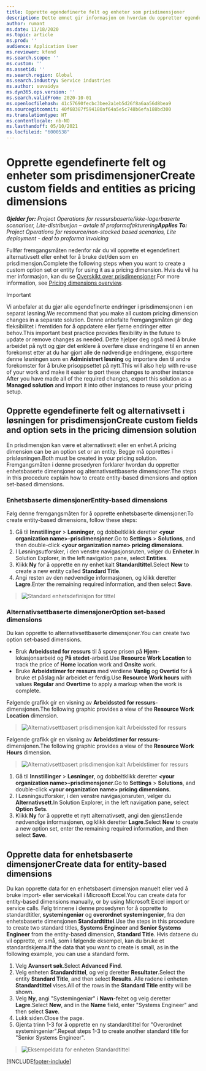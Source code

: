 ```yaml
---
title: Opprette egendefinerte felt og enheter som prisdimensjoner
description: Dette emnet gir informasjon om hvordan du oppretter egendefinerte alternativsett eller enheter.
author: rumant
ms.date: 11/18/2020
ms.topic: article
ms.prod: ''
audience: Application User
ms.reviewer: kfend
ms.search.scope: ''
ms.custom: ''
ms.assetid: ''
ms.search.region: Global
ms.search.industry: Service industries
ms.author: suvaidya
ms.dyn365.ops.version: ''
ms.search.validFrom: 2020-10-01
ms.openlocfilehash: 41c57690fecbc3bee2a1eb5d26f8a6aa56d8bea9
ms.sourcegitcommit: 40f68387f594180af64a5e5c748b6efa188bd300
ms.translationtype: HT
ms.contentlocale: nb-NO
ms.lasthandoff: 05/10/2021
ms.locfileid: "6000538"
---
```

# <a name="create-custom-fields-and-entities-as-pricing-dimensions"></a><span data-ttu-id="26b84-103">Opprette egendefinerte felt og enheter som prisdimensjoner</span><span class="sxs-lookup"><span data-stu-id="26b84-103">Create custom fields and entities as pricing dimensions</span></span>

<span data-ttu-id="26b84-104">_**Gjelder for:** Project Operations for ressursbaserte/ikke-lagerbaserte scenarioer, Lite-distribusjon – avtale til proformafakturering_</span><span class="sxs-lookup"><span data-stu-id="26b84-104">_**Applies To:** Project Operations for resource/non-stocked based scenarios, Lite deployment - deal to proforma invoicing_</span></span>

<span data-ttu-id="26b84-105">Fullfør fremgangsmåten nedenfor når du vil opprette et egendefinert alternativsett eller enhet for å bruke det/den som en prisdimensjon.</span><span class="sxs-lookup"><span data-stu-id="26b84-105">Complete the following steps when you want to create a custom option set or entity for using it as a pricing dimension.</span></span> <span data-ttu-id="26b84-106">Hvis du vil ha mer informasjon, kan du se [Overskikt over prisdimensjoner](pricing-dimensions-overview.md).</span><span class="sxs-lookup"><span data-stu-id="26b84-106">For more information, see [Pricing dimensions overview](pricing-dimensions-overview.md).</span></span>  

> [!IMPORTANT]
> <span data-ttu-id="26b84-107">Vi anbefaler at du gjør alle egendefinerte endringer i prisdimensjonen i en separat løsning.</span><span class="sxs-lookup"><span data-stu-id="26b84-107">We recommend that you make all custom pricing dimension changes in a separate solution.</span></span> <span data-ttu-id="26b84-108">Denne anbefalte fremgangsmåten gir deg fleksibilitet i fremtiden for å oppdatere eller fjerne endringer etter behov.</span><span class="sxs-lookup"><span data-stu-id="26b84-108">This important best practice provides flexibility in the future to update or remove changes as needed.</span></span> <span data-ttu-id="26b84-109">Dette hjelper deg også med å bruke arbeidet på nytt og gjør det enklere å overføre disse endringene til en annen forekomst etter at du har gjort alle de nødvendige endringene, eksportere denne løsningen som en **Administrert løsning** og importere den til andre forekomster for å bruke prisoppsettet på nytt.</span><span class="sxs-lookup"><span data-stu-id="26b84-109">This will also help with re-use of your work and make it easier to port these changes to another instance After you have made all of the required changes, export this solution as a **Managed solution** and import it into other instances to reuse your pricing setup.</span></span>

  
## <a name="create-custom-fields-and-option-sets-in-the-pricing-dimension-solution"></a><span data-ttu-id="26b84-110">Opprette egendefinerte felt og alternativsett i løsningen for prisdimensjon</span><span class="sxs-lookup"><span data-stu-id="26b84-110">Create custom fields and option sets in the pricing dimension solution</span></span>

<span data-ttu-id="26b84-111">En prisdimensjon kan være et alternativsett eller en enhet.</span><span class="sxs-lookup"><span data-stu-id="26b84-111">A pricing dimension can be an option set or an entity.</span></span> <span data-ttu-id="26b84-112">Begge må opprettes i prisløsningen.</span><span class="sxs-lookup"><span data-stu-id="26b84-112">Both must be created in your pricing solution.</span></span> <span data-ttu-id="26b84-113">Fremgangsmåten i denne prosedyren forklarer hvordan du oppretter enhetsbaserte dimensjoner og alternativsettbaserte dimensjoner.</span><span class="sxs-lookup"><span data-stu-id="26b84-113">The steps in this procedure explain how to create entity-based dimensions and option set-based dimensions.</span></span>

### <a name="entity-based-dimensions"></a><span data-ttu-id="26b84-114">Enhetsbaserte dimensjoner</span><span class="sxs-lookup"><span data-stu-id="26b84-114">Entity-based dimensions</span></span>
<span data-ttu-id="26b84-115">Følg denne fremgangsmåten for å opprette enhetsbaserte dimensjoner:</span><span class="sxs-lookup"><span data-stu-id="26b84-115">To create entity-based dimensions, follow these steps:</span></span>

1. <span data-ttu-id="26b84-116">Gå til **Innstillinger** > **Løsninger**, og dobbeltklikk deretter **\<your organization name>-prisdimensjoner**.</span><span class="sxs-lookup"><span data-stu-id="26b84-116">Go to **Settings** > **Solutions**, and then double-click **\<your organization name> pricing dimensions**.</span></span>
2. <span data-ttu-id="26b84-117">I Løsningsutforsker, i den venstre navigasjonsruten, velger du **Enheter**.</span><span class="sxs-lookup"><span data-stu-id="26b84-117">In Solution Explorer, in the left navigation pane, select **Entities**.</span></span>
3. <span data-ttu-id="26b84-118">Klikk **Ny** for å opprette en ny enhet kalt **Standardtittel**.</span><span class="sxs-lookup"><span data-stu-id="26b84-118">Select **New** to create a new entity called **Standard Title**.</span></span> 
4. <span data-ttu-id="26b84-119">Angi resten av den nødvendige informasjonen, og klikk deretter **Lagre**.</span><span class="sxs-lookup"><span data-stu-id="26b84-119">Enter the remaining required information, and then select **Save**.</span></span>

> ![Standard enhetsdefinisjon for tittel](media/Standard-Title-entity-definition.png)

### <a name="option-set-based-dimensions"></a><span data-ttu-id="26b84-121">Alternativsettbaserte dimensjoner</span><span class="sxs-lookup"><span data-stu-id="26b84-121">Option set-based dimensions</span></span> 
<span data-ttu-id="26b84-122">Du kan opprette to alternativsettbaserte dimensjoner.</span><span class="sxs-lookup"><span data-stu-id="26b84-122">You can create two option set-based dimensions.</span></span> 

- <span data-ttu-id="26b84-123">Bruk **Arbeidssted for ressurs** til å spore prisen på **Hjem**-lokasjonsarbeid og **På stedet**-arbeid.</span><span class="sxs-lookup"><span data-stu-id="26b84-123">Use **Resource Work Location** to track the price of **Home** location work and **Onsite** work.</span></span> 
- <span data-ttu-id="26b84-124">Bruke **Arbeidstimer for ressurs** med verdiene **Vanlig** og **Overtid** for å bruke et påslag når arbeidet er ferdig.</span><span class="sxs-lookup"><span data-stu-id="26b84-124">Use **Resource Work hours** with values **Regular** and **Overtime** to apply a markup when the work is complete.</span></span>

<span data-ttu-id="26b84-125">Følgende grafikk gir en visning av **Arbeidssted for ressurs**-dimensjonen.</span><span class="sxs-lookup"><span data-stu-id="26b84-125">The following graphic provides a view of the **Resource Work Location** dimension.</span></span> 

> ![Alternativsettbasert prisdimensjon kalt Arbeidssted for ressurs](media/Option-set-PD-called-Resource-Work-Location.png)

<span data-ttu-id="26b84-127">Følgende grafikk gir en visning av **Arbeidstimer for ressurs**-dimensjonen.</span><span class="sxs-lookup"><span data-stu-id="26b84-127">The following graphic provides a view of the **Resource Work Hours** dimension.</span></span> 

> ![Alternativsettbasert prisdimensjon kalt Arbeidstimer for ressurs](media/Option-set-PD-called-Resource-Work-Hours.png)

1. <span data-ttu-id="26b84-129">Gå til **Innstillinger** > **Løsninger**, og dobbeltklikk deretter **\<your organization name>-prisdimensjoner**.</span><span class="sxs-lookup"><span data-stu-id="26b84-129">Go to **Settings** > **Solutions**, and double-click  **\<your organization name> pricing dimensions**.</span></span> 
2. <span data-ttu-id="26b84-130">I Løsningsutforsker, i den venstre navigasjonsruten, velger du **Alternativsett**.</span><span class="sxs-lookup"><span data-stu-id="26b84-130">In Solution Explorer, in the left navigation pane, select  **Option Sets**.</span></span> 
3. <span data-ttu-id="26b84-131">Klikk **Ny** for å opprette et nytt alternativsett, angi den gjenstående nødvendige informasjonen, og klikk deretter **Lagre**.</span><span class="sxs-lookup"><span data-stu-id="26b84-131">Select **New** to create a new option set, enter the remaining required information, and then select **Save**.</span></span>

## <a name="create-data-for-entity-based-dimensions"></a><span data-ttu-id="26b84-132">Opprette data for enhetsbaserte dimensjoner</span><span class="sxs-lookup"><span data-stu-id="26b84-132">Create data for entity-based dimensions</span></span>

<span data-ttu-id="26b84-133">Du kan opprette data for en enhetsbasert dimensjon manuelt eller ved å bruke import- eller servicekall i Microsoft Excel.</span><span class="sxs-lookup"><span data-stu-id="26b84-133">You can create data for entity-based dimensions manually, or by using Microsoft Excel import or service calls.</span></span> <span data-ttu-id="26b84-134">Følg trinnene i denne prosedyren for å opprette to standardtitler, **systemingeniør** og **overordnet systemingeniør**, fra den enhetsbaserte dimensjonen **Standardtittel**.</span><span class="sxs-lookup"><span data-stu-id="26b84-134">Use the steps in this procedure to create two standard titles, **Systems Engineer** and **Senior Systems Engineer** from the entity-based dimension, **Standard Title**.</span></span> <span data-ttu-id="26b84-135">Hvis dataene du vil opprette, er små, som i følgende eksempel, kan du bruke et standardskjema.</span><span class="sxs-lookup"><span data-stu-id="26b84-135">If the data that you want to create is small, as in the following example, you can use a standard form.</span></span>

1. <span data-ttu-id="26b84-136">Velg **Avansert søk**.</span><span class="sxs-lookup"><span data-stu-id="26b84-136">Select **Advanced Find**.</span></span>
2. <span data-ttu-id="26b84-137">Velg enheten **Standardtittel**, og velg deretter **Resultater**.</span><span class="sxs-lookup"><span data-stu-id="26b84-137">Select the entity **Standard Title**, and then select **Results**.</span></span> <span data-ttu-id="26b84-138">Alle radene i enheten **Standardtittel** vises.</span><span class="sxs-lookup"><span data-stu-id="26b84-138">All of the rows in the **Standard Title** entity will be shown.</span></span>
3. <span data-ttu-id="26b84-139">Velg **Ny**, angi "Systemingeniør" i **Navn**-feltet og velg deretter **Lagre**.</span><span class="sxs-lookup"><span data-stu-id="26b84-139">Select **New**, and in the **Name** field, enter "Systems Engineer" and then select **Save**.</span></span>
4. <span data-ttu-id="26b84-140">Lukk siden.</span><span class="sxs-lookup"><span data-stu-id="26b84-140">Close the page.</span></span> 
5. <span data-ttu-id="26b84-141">Gjenta trinn 1-3 for å opprette en ny standardtittel for "Overordnet systemingeniør".</span><span class="sxs-lookup"><span data-stu-id="26b84-141">Repeat steps 1-3 to create another standard title for "Senior Systems Engineer".</span></span>

> ![Eksempeldata for enheten Standardtittel](media/ST-data.png)


[!INCLUDE[footer-include](../includes/footer-banner.md)]